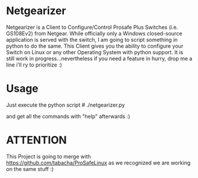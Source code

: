 Netgearizer
=========

Netgearizer is a Client to Configure/Control Prosafe Plus Switches (i.e. GS108Ev2) from Netgear.
While officially only a Windows closed-source application is served with the switch, I am going to script something in python to do the same.
This Client gives you the ability to configure your Switch on Linux or any other Operating System with python support.
It is still work in progress...nevertheless if you need a feature in hurry, drop me a line i'll ry to prioritize :)

Usage
========

Just execute the python script
    # ./netgearizer.py

and get all the commands with "help" afterwards :)

ATTENTION
=======
This Project is going to merge with https://github.com/tabacha/ProSafeLinux as we recognized we are working on the same stuff :)
